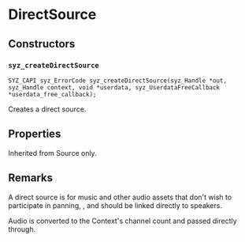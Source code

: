# DirectSource

## Constructors

### `syz_createDirectSource`

```
SYZ_CAPI syz_ErrorCode syz_createDirectSource(syz_Handle *out, syz_Handle context, void *userdata, syz_UserdataFreeCallback *userdata_free_callback);
```

Creates a direct source.

## Properties

Inherited from Source only.

## Remarks

A direct source is for music and other audio assets that don't wish to
participate in panning, , and should be linked directly to speakers.

Audio is converted to the Context's channel count and passed directly through.
